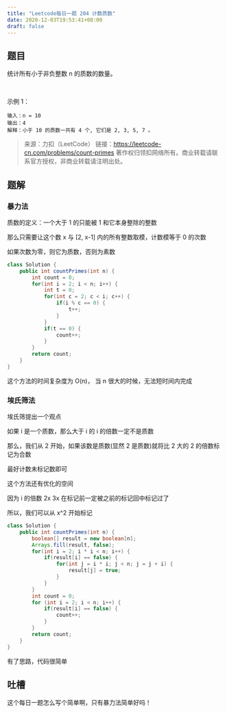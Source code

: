 ```yaml
---
title: "Leetcode每日一题 204 计数质数"
date: 2020-12-03T19:53:41+08:00
draft: false
---
```


## 题目

统计所有小于非负整数 n 的质数的数量。

 

示例 1：

    输入：n = 10
    输出：4
    解释：小于 10 的质数一共有 4 个, 它们是 2, 3, 5, 7 。

>来源：力扣（LeetCode）
链接：https://leetcode-cn.com/problems/count-primes
著作权归领扣网络所有。商业转载请联系官方授权，非商业转载请注明出处。

## 题解

### 暴力法

质数的定义：一个大于 1 的只能被 1 和它本身整除的整数

那么只需要让这个数 x 与 [2, x-1] 内的所有整数取模，计数模等于 0 的次数

如果次数为零，则它为质数，否则为素数

```Java
class Solution {
    public int countPrimes(int n) {
        int count = 0;
        for(int i = 2; i < n; i++) {
            int t = 0;
            for(int c = 2; c < i; c++) {
                if(i % c == 0) {
                    t++;
                }
            }
            if(t == 0) {
                count++;
            }
        }
        return count;
    }
}
```

这个方法的时间复杂度为 O(n)， 当 n 很大的时候，无法短时间内完成

### 埃氏筛法

埃氏筛提出一个观点

如果 i 是一个质数，那么大于 i 的 i 的倍数一定不是质数

那么，我们从 2 开始，如果该数是质数(显然 2 是质数)就将比 2 大的 2 的倍数标记为合数

最好计数未标记数即可

这个方法还有优化的空间

因为 i 的倍数 2x 3x 在标记前一定被之前的标记回中标记过了

所以，我们可以从 x^2 开始标记

```Java
class Solution {
    public int countPrimes(int n) {
        boolean[] result = new boolean[n];
        Arrays.fill(result, false);
        for(int i = 2; i * i < n; i++) {
            if(result[i] == false) {
                for(int j = i * i; j < n; j = j + i) {
                    result[j] = true;
                }
            }
        }
        int count = 0;
        for (int i = 2; i < n; i++) {
            if(result[i] == false) {
                count++;
            }
        }
        return count;
    }
}
```

有了思路，代码很简单

## 吐槽

这个每日一题怎么写个简单啊，只有暴力法简单好吗！

